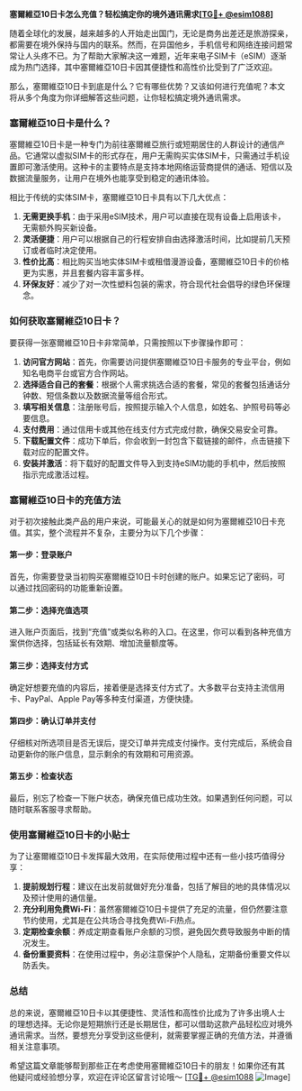 **塞爾維亞10日卡怎么充值？轻松搞定你的境外通讯需求[[TG💪+ @esim1088](https://t.me/s/esim1088)]**

随着全球化的发展，越来越多的人开始走出国门，无论是商务出差还是旅游探亲，都需要在境外保持与国内的联系。然而，在异国他乡，手机信号和网络连接问题常常让人头疼不已。为了帮助大家解决这一难题，近年来电子SIM卡（eSIM）逐渐成为热门选择，其中塞爾維亞10日卡因其便捷性和高性价比受到了广泛欢迎。

那么，塞爾維亞10日卡到底是什么？它有哪些优势？又该如何进行充值呢？本文将从多个角度为你详细解答这些问题，让你轻松搞定境外通讯需求。

### 塞爾維亞10日卡是什么？

塞爾維亞10日卡是一种专门为前往塞爾維亞旅行或短期居住的人群设计的通信产品。它通常以虚拟SIM卡的形式存在，用户无需购买实体SIM卡，只需通过手机设置即可激活使用。这种卡的主要特点是支持本地网络运营商提供的通话、短信以及数据流量服务，让用户在境外也能享受到稳定的通讯体验。

相比于传统的实体SIM卡，塞爾維亞10日卡具有以下几大优点：

1. **无需更换手机**：由于采用eSIM技术，用户可以直接在现有设备上启用该卡，无需额外购买新设备。
2. **灵活便捷**：用户可以根据自己的行程安排自由选择激活时间，比如提前几天预订或者临时决定使用。
3. **性价比高**：相比购买当地实体SIM卡或租借漫游设备，塞爾維亞10日卡的价格更为实惠，并且套餐内容丰富多样。
4. **环保友好**：减少了对一次性塑料包装的需求，符合现代社会倡导的绿色环保理念。

### 如何获取塞爾維亞10日卡？

要获得一张塞爾維亞10日卡非常简单，只需按照以下步骤操作即可：

1. **访问官方网站**：首先，你需要访问提供塞爾維亞10日卡服务的专业平台，例如知名电商平台或官方合作网站。
2. **选择适合自己的套餐**：根据个人需求挑选合适的套餐，常见的套餐包括通话分钟数、短信条数以及数据流量等组合形式。
3. **填写相关信息**：注册账号后，按照提示输入个人信息，如姓名、护照号码等必要信息。
4. **支付费用**：通过信用卡或其他在线支付方式完成付款，确保交易安全可靠。
5. **下载配置文件**：成功下单后，你会收到一封包含下载链接的邮件，点击链接下载对应的配置文件。
6. **安装并激活**：将下载好的配置文件导入到支持eSIM功能的手机中，然后按照指示完成激活过程。

### 塞爾維亞10日卡的充值方法

对于初次接触此类产品的用户来说，可能最关心的就是如何为塞爾維亞10日卡充值。其实，整个流程并不复杂，主要分为以下几个步骤：

#### 第一步：登录账户
首先，你需要登录当初购买塞爾維亞10日卡时创建的账户。如果忘记了密码，可以通过找回密码的功能重新设置。

#### 第二步：选择充值选项
进入账户页面后，找到“充值”或类似名称的入口。在这里，你可以看到各种充值方案供你选择，包括延长有效期、增加流量额度等。

#### 第三步：选择支付方式
确定好想要充值的内容后，接着便是选择支付方式了。大多数平台支持主流信用卡、PayPal、Apple Pay等多种支付渠道，方便快捷。

#### 第四步：确认订单并支付
仔细核对所选项目是否无误后，提交订单并完成支付操作。支付完成后，系统会自动更新你的账户信息，显示剩余的有效期和可用资源。

#### 第五步：检查状态
最后，别忘了检查一下账户状态，确保充值已成功生效。如果遇到任何问题，可以随时联系客服寻求帮助。

### 使用塞爾維亞10日卡的小贴士

为了让塞爾維亞10日卡发挥最大效用，在实际使用过程中还有一些小技巧值得分享：

1. **提前规划行程**：建议在出发前就做好充分准备，包括了解目的地的具体情况以及预计使用的通信量。
2. **充分利用免费Wi-Fi**：虽然塞爾維亞10日卡提供了充足的流量，但仍然要注意节约使用，尤其是在公共场合寻找免费Wi-Fi热点。
3. **定期检查余额**：养成定期查看账户余额的习惯，避免因欠费导致服务中断的情况发生。
4. **备份重要资料**：在使用过程中，务必注意保护个人隐私，定期备份重要文件以防丢失。

### 总结

总的来说，塞爾維亞10日卡以其便捷性、灵活性和高性价比成为了许多出境人士的理想选择。无论你是短期旅行还是长期居住，都可以借助这款产品轻松应对境外通讯需求。当然，要想充分享受到这些便利，就需要掌握正确的充值方法，并遵循相关注意事项。

希望这篇文章能够帮到那些正在考虑使用塞爾維亞10日卡的朋友！如果你还有其他疑问或经验想分享，欢迎在评论区留言讨论哦～ [[TG💪+ @esim1088](https://t.me/s/esim1088) ![Image](https://i.postimg.cc/4NQfJmqS/Snipaste-2025-05-13-00-14-12.png)]